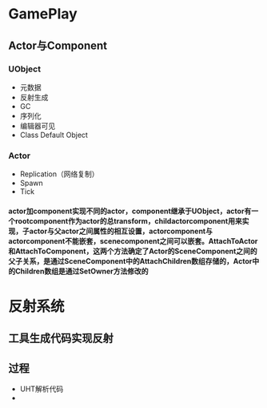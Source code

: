 # GamePlay

## Actor与Component

### UObject

+ 元数据
+ 反射生成
+ GC
+ 序列化
+ 编辑器可见
+ Class Default Object

### Actor

+ Replication（网络复制）
+ Spawn
+ Tick

#### actor加component实现不同的actor，component继承于UObject，actor有一个rootcomponent作为actor的总transform，childactorcomponent用来实现，子actor与父actor之间属性的相互设置，actorcomponent与actorcomponent不能嵌套，scenecomponent之间可以嵌套。AttachToActor和AttachToComponent，这两个方法确定了Actor的SceneComponent之间的父子关系，是通过SceneComponent中的AttachChildren数组存储的，Actor中的Children数组是通过SetOwner方法修改的



# 反射系统

## 工具生成代码实现反射

## 过程

+ UHT解析代码
+ 